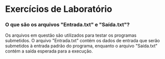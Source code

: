 # Exercícios de Laboratório

### O que são os arquivos "Entrada.txt" e "Saída.txt"?

Os arquivos em questão são utilizados para testar os programas submetidos. O arquivo "Entrada.txt" contém os dados de entrada que serão submetidos à entrada padrão do programa, enquanto o arquivo "Saída.txt" contém a saída esperada para a execução.
